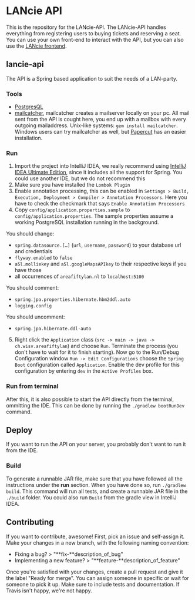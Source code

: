 # LANcie API
This is the repository for the LANcie-API. The LANcie-API handles everything from registering users to buying tickets and reserving a seat. You can use your own front-end to interact with the API, but you can also use the [LANcie frontend](https://github.com/AreaFiftyLAN/lancie-frontend).

## lancie-api
The API is a Spring based application to suit the needs of a LAN-party.

### Tools
-   [PostgresQL](https://www.postgresql.org/)
-   [mailcatcher](https://mailcatcher.me/), mailcatcher creates a mailserver locally on your pc. All mail sent from the API is cought here, you end up with a mailbox with every outgoing mailaddress. Unix-like systems: `gem install mailcatcher`. Windows users can try mailcatcher as well, but [Papercut](https://github.com/changemakerstudios/papercut) has an easier installation. 

### Run
1.  Import the project into IntelliJ IDEA, we really recommend using [IntelliJ IDEA Ultimate Edition](https://www.jetbrains.com/idea/), since it includes all the support for Spring. You could use another IDE, but we do not recommend this
2.  Make sure you have installed the `Lombok Plugin`
3.  Enable annotation processing, this can be enabled in `Settings > Build, Execution, Deployment > Compiler > Annotation Processors`. Here you have to check the checkmark that says `Enable Annotation Processors`
4.  Copy `config/application.properties.sample` to `config/application.properties`. The sample properties assume a working PostgreSQL installation running in the background.

  You should change:
  - `spring.datasource.[…]` (`url`, `username`, `password`) to your database url and credentials
  - `flyway.enabled` to `false`
  - `a5l.molliekey` and `a5l.googleMapsAPIkey` to their respective keys if you have those
  - all occurrences of `areafiftylan.nl` to `localhost:5100`
 
  You should comment:
  - `spring.jpa.properties.hibernate.hbm2ddl.auto`
  - `logging.config`
  
  You should uncomment:
  - `spring.jpa.hibernate.ddl-auto`

5.  Right click the `Application` class (`src -> main -> java -> ch.wisv.areafiftylan`) and choose `Run`. Terminate the process (you don't have to wait for it to finish starting). Now go to the Run/Debug Configuration window `Run -> Edit Configurations` choose the `Spring Boot` configuration called `Application`. Enable the dev profile for this configuration by entering `dev` in the `Active Profiles` box.

### Run from terminal
After this, it is also possible to start the API directly from the terminal, ommitting the IDE. This can be done by running the `./gradlew bootRunDev` command.

## Deploy
If you want to run the API on your server, you probably don't want to run it from the IDE.

### Build
To generate a runnable JAR file, make sure that you have followed all the instructions under the **run** section. When you have done so, run `./gradlew build`. This command will run all tests, and create a runnable JAR file in the `./build` folder. You could also run `Build` from the gradle view in IntelliJ IDEA.

## Contributing
If you want to contribute, awesome! First, pick an issue and self-assign it. Make your changes in a new branch, with the following naming convention:

* Fixing a bug? > "**fix-**description\_of\_bug"
* Implementing a new feature? > "**feature-**description\_of\_feature"

Once you're satisfied with your changes, create a pull request and give it the label "Ready for merge". You can assign someone in specific or wait for someone to pick it up. Make sure to include tests and documentation. If Travis isn't happy, we're not happy.
